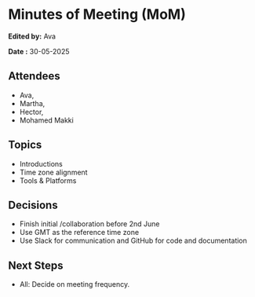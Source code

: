 # Minutes of Meeting (MoM)

**Edited by:** Ava

**Date     :** 30-05-2025

## Attendees

- Ava,
- Martha,
- Hector,
- Mohamed Makki

## Topics

- Introductions
- Time zone alignment
- Tools & Platforms

## Decisions

- Finish initial /collaboration before 2nd June
- Use GMT as the reference time zone
- Use Slack for communication and GitHub for code and documentation

## Next Steps

- All: Decide on meeting frequency.
